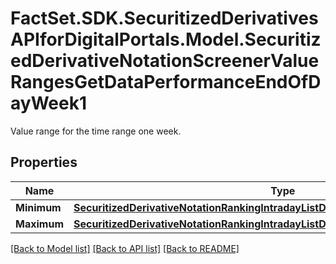 # FactSet.SDK.SecuritizedDerivativesAPIforDigitalPortals.Model.SecuritizedDerivativeNotationScreenerValueRangesGetDataPerformanceEndOfDayWeek1
Value range for the time range one week.

## Properties

Name | Type | Description | Notes
------------ | ------------- | ------------- | -------------
**Minimum** | [**SecuritizedDerivativeNotationRankingIntradayListDataPerformanceRelativeMinimum**](SecuritizedDerivativeNotationRankingIntradayListDataPerformanceRelativeMinimum.md) |  | [optional] 
**Maximum** | [**SecuritizedDerivativeNotationRankingIntradayListDataPerformanceRelativeMaximum**](SecuritizedDerivativeNotationRankingIntradayListDataPerformanceRelativeMaximum.md) |  | [optional] 

[[Back to Model list]](../README.md#documentation-for-models) [[Back to API list]](../README.md#documentation-for-api-endpoints) [[Back to README]](../README.md)

